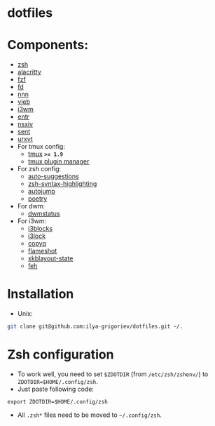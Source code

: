 # dotfiles

# Components:

- [zsh](https://github.com/ohmyzsh/ohmyzsh)
- [alacritty](https://github.com/alacritty/alacritty)
- [fzf](https://github.com/junegunn/fzf)
- [fd](https://github.com/sharkdp/fd)
- [nnn](https://github.com/jarun/nnn)
- [vieb](https://github.com/Jelmerro/Vieb)
- [i3wm](https://github.com/i3/i3)
- [entr](https://github.com/eradman/entr)
- [nsxiv](https://github.com/nsxiv/nsxiv)
- [sent](https://tools.suckless.org/sent/)
- [urxvt](https://wiki.archlinux.org/title/Rxvt-unicode)
- For tmux config:
  - [tmux](https://github.com/tmux/tmux) **`>= 1.9`**
  - [tmux plugin manager](https://github.com/tmux-plugins/tpm)
- For zsh config:
  - [auto-suggestions](https://github.com/zsh-users/zsh-autosuggestions)
  - [zsh-syntax-highlighting](https://github.com/zsh-users/zsh-syntax-highlighting)
  - [autojump](https://github.com/wting/autojump)
  - [poetry](https://python-poetry.org/)
- For dwm:
  - [dwmstatus](https://dwm.suckless.org/status_monitor/)
- For i3wm:
  - [i3blocks](https://github.com/vivien/i3blocks)
  - [i3lock](https://github.com/i3/i3lock)
  - [copyq](https://github.com/hluk/CopyQ)
  - [flameshot](https://github.com/flameshot-org/flameshot)
  - [xkblayout-state](https://github.com/nonpop/xkblayout-state)
  - [feh](https://github.com/derf/feh)

# Installation

- Unix:

```bash
git clone git@github.com:ilya-grigoriev/dotfiles.git ~/.
```

# Zsh configuration

- To work well, you need to set `$ZDOTDIR` (from `/etc/zsh/zshenv/`) to `ZDOTDIR=$HOME/.config/zsh`.
- Just paste following code:

```
export ZDOTDIR=$HOME/.config/zsh
```

- All `.zsh*` files need to be moved to `~/.config/zsh`.
